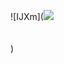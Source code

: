 ![IJXm](<img src="http://www.recado-virtual.com/recados/boasferias/00000.gif"></a><br></a></center><br><br>
)
